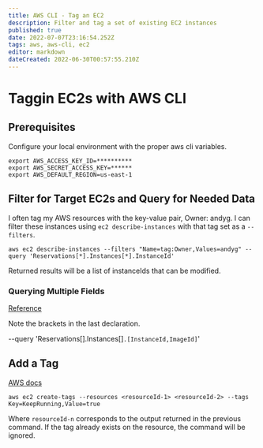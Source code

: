 ```yaml
---
title: AWS CLI - Tag an EC2
description: Filter and tag a set of existing EC2 instances
published: true
date: 2022-07-07T23:16:54.252Z
tags: aws, aws-cli, ec2
editor: markdown
dateCreated: 2022-06-30T00:57:55.210Z
---
```


# Taggin EC2s with AWS CLI

## Prerequisites
Configure your local environment with the proper aws cli variables.
```
export AWS_ACCESS_KEY_ID=**********
export AWS_SECRET_ACCESS_KEY=******
export AWS_DEFAULT_REGION=us-east-1
```

## Filter for Target EC2s and Query for Needed Data

I often tag my AWS resources with the key-value pair, Owner: andyg. I can filter these instances using `ec2 describe-instances` with that tag set as a `--filters`.

```
aws ec2 describe-instances --filters "Name=tag:Owner,Values=andyg" --query 'Reservations[*].Instances[*].InstanceId'
```

Returned results will be a list of instanceIds that can be modified.

### Querying Multiple Fields

[Reference](https://serverfault.com/questions/669350/aws-cli-command-line-how-to-use-query-to-output-multiple-source-lines)

Note the brackets in the last declaration.

--query 'Reservations[].Instances[]`.[InstanceId,ImageId]`'

## Add a Tag

[AWS docs](https://docs.aws.amazon.com/cli/latest/reference/ec2/create-tags.html)

```
aws ec2 create-tags --resources <resourceId-1> <resourceId-2> --tags Key=KeepRunning,Value=true
```

Where `resourceId-n` corresponds to the output returned in the previous command. If the tag already exists on the resource, the command will be ignored. 